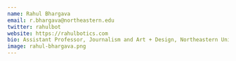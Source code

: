 ```yaml
---
name: Rahul Bhargava
email: r.bhargava@northeastern.edu
twitter: rahulbot
website: https://rahulbotics.com
bio: Assistant Professor, Journalism and Art + Design, Northeastern University
image: rahul-bhargava.png
---
```

